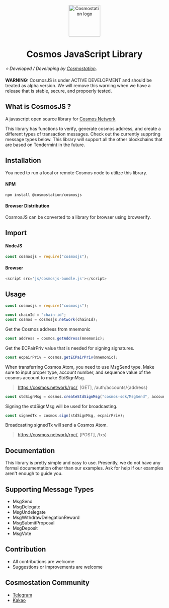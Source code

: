 <p align="center">
  <a href="https://www.cosmostation.io" target="_blank" rel="noopener noreferrer"><img width="100" src="https://user-images.githubusercontent.com/20435620/55696624-d7df2e00-59f8-11e9-9126-edf9a40b11a8.png" alt="Cosmostation logo"></a>
</p>
<h1 align="center">
    Cosmos JavaScript Library 
</h1>

*:star: Developed / Developing by [Cosmostation](https://www.cosmostation.io/)*.

**WARNING:** CosmosJS is under ACTIVE DEVELOPMENT and should be treated as alpha version. We will remove this warning when we have a release that is stable, secure, and propoerly tested.

## What is CosmosJS ?

A javascript open source library for [Cosmos Network](https://cosmos.network/)

This library has functions to verify, generate cosmos address, and create a different types of transaction messages. Check out the currently supprting message types below. This library will support all the other blockchains that are based on Tendermint in the future.

## Installation

You need to run a local or remote Cosmos node to utilize this library.

#### NPM

`npm install @cosmostation/cosmosjs`

#### Browser Distribution

CosmosJS can be converted to a library for browser using browserify.

## Import 

#### NodeJS

```js
const cosmosjs = require("cosmosjs");
```

#### Browser

```js
<script src='js/cosmosjs-bundle.js'></script>
```

## Usage

```js
const cosmosjs = require("cosmosjs");

const chainId = "chain-id";
const cosmos = cosmosjs.network(chainId);

```
Get the Cosmos address from mnemonic
```js
const address = cosmos.getAddress(mnemonic);
```

Get the ECPairPriv value that is needed for signing signatures.
```js
const ecpairPriv = cosmos.getECPairPriv(mnemonic);
```

When transferring Cosmos Atom, you need to use MsgSend type. 
Make sure to input proper type, account number, and sequence value of the cosmos account to make StdSignMsg. 
> https://cosmos.network/rpc/, [GET], /auth/accounts/{address}

```js
const stdSignMsg = cosmos.createStdSignMsg("cosmos-sdk/MsgSend", accountNumber, sequence, fromAddress, toAddress, "uatom", amount, "uatom", fee, gas, "");
```

Signing the stdSignMsg will be used for broadcasting.
```js
const signedTx = cosmos.sign(stdSignMsg, ecpairPriv);
```
Broadcasting signedTx will send a Cosmos Atom. 
>https://cosmos.network/rpc/, [POST], /txs)

## Documentation

This library is pretty simple and easy to use. Presently, we do not have any formal documentation other than our examples. Ask for help if our examples aren't enough to guide you.

## Supporting Message Types

- MsgSend
- MsgDelegate
- MsgUndelegate
- MsgWithdrawDelegationReward
- MsgSubmitProposal
- MsgDeposit
- MsgVote

## Contribution

- All contributions are welcome
- Suggestions or improvements are welcome

## Cosmostation Community

- [Telegram](https://t.me/cosmostation)
- [Kakao](https://open.kakao.com/o/g6KKSe5)

